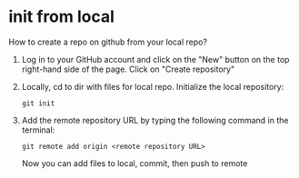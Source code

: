 # init from local

How to create a repo on github from your local repo?

1. Log in to your GitHub account and click on the "New" button on the top right-hand side of the page. Click on "Create repository"
2. Locally, cd to dir with files for local repo. Initialize the local repository:
    
    `git init`
    
3. Add the remote repository URL by typing the following command in the terminal:
    
    `git remote add origin <remote repository URL>`
    
    Now you can add files to local, commit, then push to remote